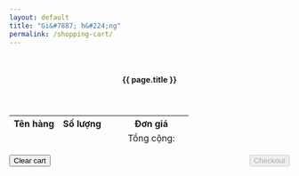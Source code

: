 ```yaml
---
layout: default
title: "Gi&#7887; h&#224;ng"
permalink: /shopping-cart/
---
```


<div class="row">
    <div class="col-md-10">
        <article class="post">
            <br />
            <header class="post-header">
                <h4>{{ page.title }}</h4>
            </header>
            <div class="post-content">
                <table class="table">
                <thead>
                    <tr>
                        <!-- <th>M&#227; h&#224;ng</th> -->
                        <th>T&#234;n h&#224;ng</th>
                        <th>S&#7889; l&#432;&#7907;ng</th>
                        <th></th>
                        <th></th>
                        <th class="text-right">&#272;&#417;n gi&#225;</th>
                        <th></th>
                    </tr>
                </thead>
                    <tbody class="cart">
                    </tbody>
                    <tfoot>
                        <tr>
                            <!-- <td></td> -->
                            <td></td>
                            <td></td>
                            <td></td>
                            <td></td>
                            <td class="text-right">T&#7893;ng c&#7897;ng: <strong class="total"></strong></td>
                            <td></td>
                        </tr>
                    </tfoot>
                </table>
                <div id="remove-or-checkout">
                    <div style="float: left;">
                        <button class="btn btn-danger mr-2" onClick="cartLS.destroy()">Clear cart</button>
                    </div>
                    <div style="float: right;">
                        <button class="btn btn-primary mr-2" id="btn-checkout" onClick="checkoutOrder();" disabled>Checkout</button>
                    </div>
                </div>
                <br />
                <br />
                <div id="customer-info" style="clear: both;" hidden>
                    <h4>Thông tin khách hàng</h4>
                    <div class="recent">
                        <ul>
                            <li>
                                <label style="display: block;">
                                    <span style="display: inline-block; text-align: right; width: 100px;">M&#227; &#273;&#7863;t h&#224;ng</span>
                                    <input type="text" name="customer_order_id" id="input-order-id" required readonly/>
                                </label>
                            </li>
                            <li>
                                <label style="display: block;">
                                    <span style="display: inline-block; text-align: right; width: 100px;">T&#234;n</span>
                                    <input type="text" name="customer_name" required/>
                                </label>
                            </li>
                            <li>
                                <label style="display: block;">
                                    <span style="display: inline-block; text-align: right; width: 100px;">Điện thoại</span>
                                    <input type="tel" name="customer_phone" required/>
                                </label>
                            </li>
                            <li>
                                <label style="display: block;">
                                    <span style="display: inline-block; text-align: right; width: 100px;" required>Địa chỉ</span>
                                    <input type="text" name="customer_address"/>
                                </label>
                            </li>
                            <!-- <li>
                                <label style="display: block;">
                                    <span style="display: inline-block; text-align: right; width: 100px;">Email</span>
                                    <input type="email" name="customer_email" placeholder="Không bắt buộc"/>
                                </label>
                            </li> -->
                            <li>
                                <label style="display: block;">
                                    <span style="display: inline-block; text-align: right; width: 100px; vertical-align: top;">Lời nh&#7855;n</span>
                                    <textarea name="customer_comment" rows="2" placeholder="Không bắt buộc"></textarea>
                                </label>
                            </li>
                        </ul>
                    </div>
                    <br />
                    <div style="float: right;">
                        <button class="btn btn-primary mr-2" id="btn-order" onClick="placeOrder();">Place order</button>
                    </div>
                </div>
                <div id="alert-msg" class="alert" role="alert"></div>
            </div>
        </article>
    </div>
    <div>
        <form name="submit-to-google-sheet" id="submit-form" hidden>
            <input name="customer_order_id" type="text">
            <input name="customer_name" type="text">
            <input name="customer_phone" type="text">
            <!-- <input name="customer_email" type="text"> -->
            <input name="customer_address" type="text">
            <input name="customer_comment" type="text">
            <input name="id" type="text">
            <input name="name" type="text">
            <input name="quantity" type="text">
            <input name="price" type="text">
        </form>
    </div>
</div>